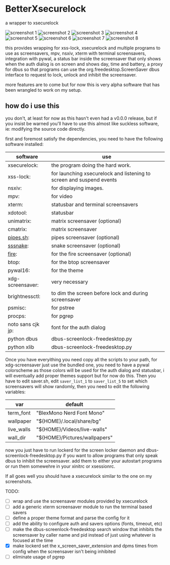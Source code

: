 # BetterXsecurelock

a wrapper to xsecurelock

![screenshot 1](/screenshots/Screenshot01.png)
![screenshot 2](/screenshots/Screenshot02.png)
![screenshot 3](/screenshots/Screenshot03.png)
![screenshot 4](/screenshots/Screenshot04.png)
![screenshot 5](/screenshots/Screenshot05.png)
![screenshot 6](/screenshots/Screenshot06.png)
![screenshot 7](/screenshots/Screenshot07.png)
![screenshot 8](/screenshots/Screenshot08.png)


this provides wrapping for xss-lock, xsecurelock and multiple programs to use
as screensavers, mpv, nsxiv, xterm with terminal screensavers, integration with
pywal, a status bar inside the screensaver that only shows when the auth dialog
is on screen and shows day, time and battery, a proxy for dbus so that programs
can use the org.freedesktop.ScreenSaver dbus interface to request to lock,
unlock and inhibit the screensaver.

more features are to come but for now this is very alpha software that has been
wrangled to work on my setup.

## how do i use this

you don't, at least for now as this hasn't even had a v0.0.0 release, but if
you insist be warned you'll have to use this almost like suckless software,
ie: modifying the source code directly.

first and foremost satisfy the dependencies, you need to have the following
software installed:

|software|use|
|--|--|
|xsecurelock:| the program doing the hard work.|
|xss-lock:| for launching xsecurelock and listening to screen and suspend events|
|nsxiv:| for displaying images.|
|mpv:| for video|
|xterm:|statusbar and terminal screensavers|
|xdotool:|statusbar|
|unimatrix:|matrix screensaver (optional)|
|cmatrix:|matrix screensaver|
|[pipes.sh](https://github.com/pipeseroni/pipes.sh):|pipes screensaver (optional)|
|[sssnake](https://github.com//AngelJumbo/sssnake):|snake screensaver (optional)|
|[fire](https://github.com/kiedtl/fire):|for the fire screensaver (optional)|
|btop:|for the btop screensaver|
|pywal16:|for the theme|
|xdg-screensaver:|very necessary|
|brightnessctl:|to dim the screen before lock and during screensaver|
|psmisc:|for pstree|
|procps:|for pgrep|
|noto sans cjk jp:|font for the auth dialog|
|python dbus| dbus-screenlock-freedesktop.py |
|python xlib| dbus-screenlock-freedesktop.py |

Once you have everyithing you need copy all the scripts to your path, for
xdg-screensaver just use the bundled one, you need to have a pywal colorscheme
as those colors will be used for the auth dialog and statusbar, i will
eventually add proper themes support but for now do this. Then you have to
edit saver.sh, edit `saver_list_1` to `saver_list_5` to set which screensavers
will show randomly, then you need to edit the following variables:

|var|default|
|--|--|
|term_font| "BlexMono Nerd Font Mono" |
|wallpaper| "${HOME}/.local/share/bg" |
|live_walls| "${HOME}/Videos/live-walls" |
|wall_dir|"${HOME}/Pictures/wallpapers"|

now you just have to run lockerd for the screen locker daemon and
dbus-screenlock-freedesktop.py if you want to allow programs that only speak dbus
to inhibit the screensaver. add them to either your autostart programs or run them
somewehre in your xinitrc or xsessionrc.

If all goes well you should have a xsecurelock similar to the one on my screenshots.


TODO:
- [ ] wrap and use the screensaver modules provided by xsecurelock
- [ ] add a generic xterm screensaver module to run the terminal based savers
- [ ] define a proper theme format and parse the config for it
- [ ] add the ability to configure auth and savers options (fonts, timeout, etc)
- [ ] make the dbus-screenlock-freedesktop search window that inhibits the
      screensaver by caller name and pid instead of just using whatever is
      focused at the time
- [x] make lockerd set the x_screen_saver_extension and dpms times from config
      when the screensaver isn't being inhibited
- [ ] eliminate usage of pgrep
